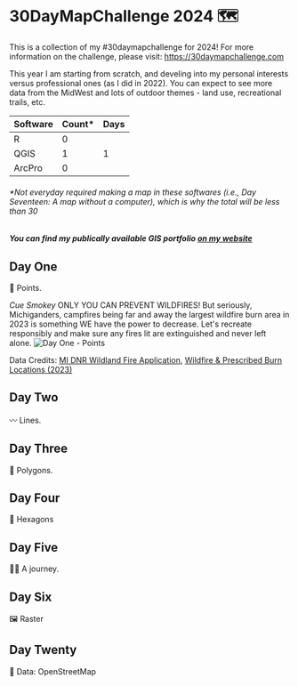 # 30DayMapChallenge 2024 :world_map:

This is a collection of my #30daymapchallenge for 2024! For more information on the challenge, please visit: https://30daymapchallenge.com 

This year I am starting from scratch, and develing into my personal interests versus professional ones (as I did in 2022). You can expect to see more data from the MidWest and lots of outdoor themes - land use, recreational trails, etc.

| Software      | Count*        | Days          |
| ------------- | ------------- | ------------- |
| R             |  0            |     |
| QGIS          |  1            |  1           |
| ArcPro        | 0             |              |

###### *Not everyday required making a map in these softwares (i.e., Day Seventeen: A map without a computer), which is why the total will be less than 30

##### You can find my publically available GIS portfolio [on my website](https://solloyd.wixsite.com/gisportfolio)


## Day One

📍 Points. 

*Cue Smokey* ONLY YOU CAN PREVENT WILDFIRES! But seriously, Michiganders, campfires being far and away the largest wildfire burn area in 2023 is something WE have the power to decrease. Let's recreate responsibly and make sure any fires lit are extinguished and never left alone.
![Day One - Points](https://github.com/user-attachments/assets/d0f23511-f53e-407c-b580-1ce9cfde7973)


Data Credits: [MI DNR Wildland Fire Application](https://www.mcgi.state.mi.us/wildfire/index.html), [Wildfire & Prescribed Burn Locations (2023)](https://gis-midnr.opendata.arcgis.com/datasets/midnr::wildfire-prescribed-burn-locations-2023/explore?location=43.969648%2C-85.067508%2C6.82)

## Day Two

〰️ Lines. 


## Day Three

🔲 Polygons.


## Day Four

💠 Hexagons


## Day Five

🚶‍♀️ A journey.


## Day Six

🖼️ Raster


## Day Twenty

📖 Data: OpenStreetMap


